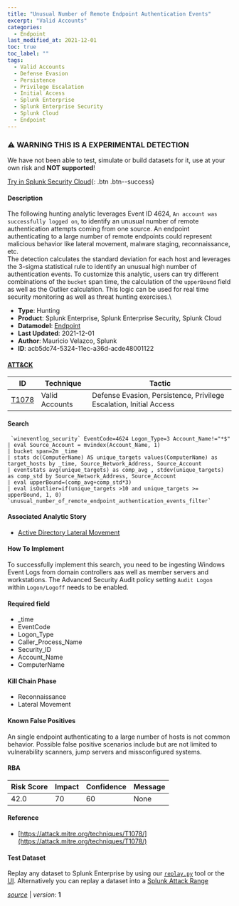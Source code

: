 ```yaml
---
title: "Unusual Number of Remote Endpoint Authentication Events"
excerpt: "Valid Accounts"
categories:
  - Endpoint
last_modified_at: 2021-12-01
toc: true
toc_label: ""
tags:
  - Valid Accounts
  - Defense Evasion
  - Persistence
  - Privilege Escalation
  - Initial Access
  - Splunk Enterprise
  - Splunk Enterprise Security
  - Splunk Cloud
  - Endpoint
---
```


### ⚠️ WARNING THIS IS A EXPERIMENTAL DETECTION
We have not been able to test, simulate or build datasets for it, use at your own risk and **NOT supported**!


[Try in Splunk Security Cloud](https://www.splunk.com/en_us/cyber-security.html){: .btn .btn--success}

#### Description

The following hunting analytic leverages Event ID 4624, `An account was successfully logged on`, to identify an unusual number of remote authentication attempts coming from one source. An endpoint authenticating to a large number of remote endpoints could represent malicious behavior like lateral movement, malware staging, reconnaissance, etc.\
The detection calculates the standard deviation for each host and leverages the 3-sigma statistical rule to identify an unusual high number of authentication events. To customize this analytic, users can try different combinations of the `bucket` span time,  the calculation of the `upperBound` field as well as the Outlier calculation. This logic can be used for real time security monitoring as well as threat hunting exercises.\

- **Type**: Hunting
- **Product**: Splunk Enterprise, Splunk Enterprise Security, Splunk Cloud
- **Datamodel**: [Endpoint](https://docs.splunk.com/Documentation/CIM/latest/User/Endpoint)
- **Last Updated**: 2021-12-01
- **Author**: Mauricio Velazco, Splunk
- **ID**: acb5dc74-5324-11ec-a36d-acde48001122


#### [ATT&CK](https://attack.mitre.org/)

| ID          | Technique   | Tactic         |
| ----------- | ----------- |--------------- |
| [T1078](https://attack.mitre.org/techniques/T1078/) | Valid Accounts | Defense Evasion, Persistence, Privilege Escalation, Initial Access |

#### Search

```
 `wineventlog_security` EventCode=4624 Logon_Type=3 Account_Name!="*$" 
| eval Source_Account = mvindex(Account_Name, 1) 
| bucket span=2m _time 
| stats dc(ComputerName) AS unique_targets values(ComputerName) as target_hosts by _time, Source_Network_Address, Source_Account 
| eventstats avg(unique_targets) as comp_avg , stdev(unique_targets) as comp_std by Source_Network_Address, Source_Account 
| eval upperBound=(comp_avg+comp_std*3) 
| eval isOutlier=if(unique_targets >10 and unique_targets >= upperBound, 1, 0) `unusual_number_of_remote_endpoint_authentication_events_filter`
```

#### Associated Analytic Story
* [Active Directory Lateral Movement](/stories/active_directory_lateral_movement)


#### How To Implement
To successfully implement this search, you need to be ingesting Windows Event Logs from domain controllers aas well as member servers and workstations. The Advanced Security Audit policy setting `Audit Logon` within `Logon/Logoff` needs to be enabled.

#### Required field
* _time
* EventCode
* Logon_Type
* Caller_Process_Name
* Security_ID
* Account_Name
* ComputerName


#### Kill Chain Phase
* Reconnaissance
* Lateral Movement


#### Known False Positives
An single endpoint authenticating to a large number of hosts is not common behavior. Possible false positive scenarios include but are not limited to vulnerability scanners, jump servers and missconfigured systems.


#### RBA

| Risk Score  | Impact      | Confidence   | Message      |
| ----------- | ----------- |--------------|--------------|
| 42.0 | 70 | 60 | None |




#### Reference

* [https://attack.mitre.org/techniques/T1078/](https://attack.mitre.org/techniques/T1078/)



#### Test Dataset
Replay any dataset to Splunk Enterprise by using our [`replay.py`](https://github.com/splunk/attack_data#using-replaypy) tool or the [UI](https://github.com/splunk/attack_data#using-ui).
Alternatively you can replay a dataset into a [Splunk Attack Range](https://github.com/splunk/attack_range#replay-dumps-into-attack-range-splunk-server)




[*source*](https://github.com/splunk/security_content/tree/develop/detections/experimental/endpoint/unusual_number_of_remote_endpoint_authentication_events.yml) \| *version*: **1**